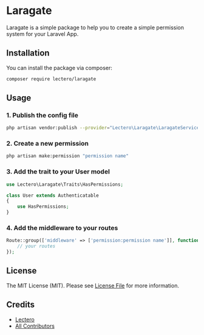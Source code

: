 # Laragate
Laragate is a simple package to help you to create a simple permission system for your Laravel App. 

## Installation
You can install the package via composer:

```bash
composer require lectero/laragate
```

## Usage
### 1. Publish the config file
```bash
php artisan vendor:publish --provider="Lectero\Laragate\LaragateServiceProvider"
```

### 2. Create a new permission
```bash
php artisan make:permission "permission name"
```

### 3. Add the trait to your User model
```php
use Lectero\Laragate\Traits\HasPermissions;

class User extends Authenticatable
{
    use HasPermissions;
}
```

### 4. Add the middleware to your routes
```php
Route::group(['middleware' => ['permission:permission name']], function () {
    // your routes
});
```

## License
The MIT License (MIT). Please see [License File](LICENSE.md) for more information.

## Credits
- [Lectero](https://github.com/lectero)
- [All Contributors](../../contributors)
